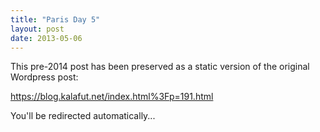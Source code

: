 ```yaml
---
title: "Paris Day 5"
layout: post
date: 2013-05-06
---
```


This pre-2014 post has been preserved as a static version of the original Wordpress post:

https://blog.kalafut.net/index.html%3Fp=191.html

You'll be redirected automatically...

<head>
  <meta http-equiv="refresh" content="5;url=https://blog.kalafut.net/index.html%3Fp=191.html">
</head>

